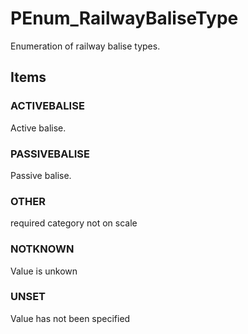 # PEnum_RailwayBaliseType

Enumeration of railway balise types.
<!-- end of short definition -->

## Items

### ACTIVEBALISE
Active balise.

### PASSIVEBALISE
Passive balise.

### OTHER
required category not on scale

### NOTKNOWN
Value is unkown

### UNSET
Value has not been specified
